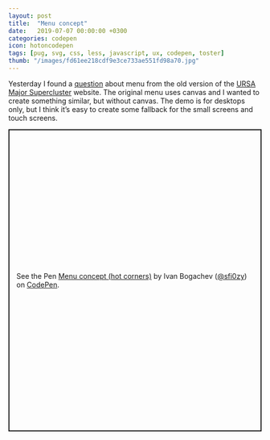 ```yaml
---
layout: post
title:  "Menu concept"
date:   2019-07-07 00:00:00 +0300
categories: codepen
icon: hotoncodepen
tags: [pug, svg, css, less, javascript, ux, codepen, toster]
thumb: "/images/fd61ee218cdf9e3ce733ae551fd98a70.jpg"
---
```


Yesterday I found a <a href='https://toster.ru/q/645592'>question</a> about menu from the old version of the <a href='https://ursamajorsupercluster.com/'>URSA Major Supercluster</a> website. The original menu uses canvas and I wanted to create something similar, but without canvas. The demo is for desktops only, but I think it’s easy to create some fallback for the small screens and touch screens.

<p class="codepen" data-height="594" data-theme-id="light" data-default-tab="result" data-user="sfi0zy" data-slug-hash="ewLoZK" style="height: 600px; box-sizing: border-box; display: flex; align-items: center; justify-content: center; border: 2px solid; margin: 1em 0; padding: 1em;" data-pen-title="Menu concept (hot corners)">
  <span>See the Pen <a href="https://codepen.io/sfi0zy/pen/ewLoZK/">
  Menu concept (hot corners)</a> by Ivan Bogachev (<a href="https://codepen.io/sfi0zy">@sfi0zy</a>)
  on <a href="https://codepen.io">CodePen</a>.</span>
</p>
<script async src="https://static.codepen.io/assets/embed/ei.js"></script>
